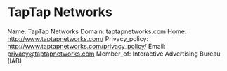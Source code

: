 
# TapTap Networks

Name: TapTap Networks
Domain: taptapnetworks.com
Home: http://www.taptapnetworks.com/
Privacy_policy: http://www.taptapnetworks.com/privacy_policy/
Email: privacy@taptapnetworks.com
Member_of: Interactive Advertising Bureau (IAB)
